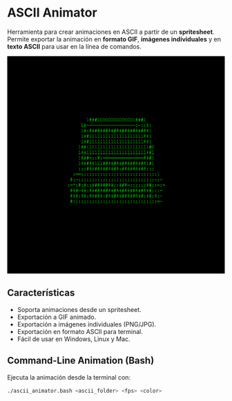 # ASCII Animator

Herramienta para crear animaciones en ASCII a partir de un **spritesheet**.  
Permite exportar la animación en **formato GIF**, **imágenes individuales** y en **texto ASCII** para usar en la línea de comandos.

![Demo](ASCII_ANIMATOR/windows-amd64/cyberdeck_gif/ascii_animation.gif)

## Características

- Soporta animaciones desde un spritesheet.
- Exportación a GIF animado.
- Exportación a imágenes individuales (PNG/JPG).
- Exportación en formato ASCII para terminal.
- Fácil de usar en Windows, Linux y Mac.
## Command-Line Animation (Bash)

Ejecuta la animación desde la terminal con:

```bash
./ascii_animator.bash <ascii_folder> <fps> <color>
